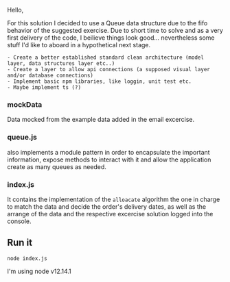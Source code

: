 Hello,

For this solution I decided to use a Queue data structure due to the fifo behavior of the suggested exercise. 
Due to short time to solve and as a very first delivery of the code, I beilieve things look good... nevertheless some stuff I'd like to aboard in a hypothetical next stage. 

    - Create a better established standard clean architecture (model layer, data structures layer etc..)
    - Create a layer to allow api connections (a supposed visual layer and/or database connections)
    - Implement basic npm libraries, like loggin, unit test etc.
    - Maybe implement ts (?)


### mockData
Data mocked from the example data added in the email excercise.

### queue.js
also implements a module pattern in order to encapsulate the important information, expose methods to interact with it and allow the application create as many queues as needed.

### index.js
It contains the implementation of the ```alloacate``` algorithm the one in charge to match the data and decide the order's delivery dates, as well as the arrange of the data and the respective excercise solution logged into the console.

## Run it
```node index.js```

I'm using node v12.14.1